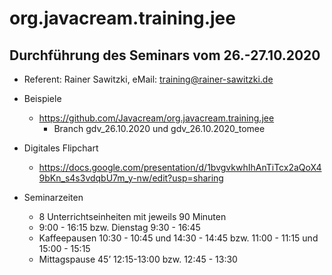 # org.javacream.training.jee

## Durchführung des Seminars vom 26.-27.10.2020

* Referent: Rainer Sawitzki, eMail: training@rainer-sawitzki.de

* Beispiele
  * https://github.com/Javacream/org.javacream.training.jee
    *  Branch gdv_26.10.2020 und gdv_26.10.2020_tomee
    
* Digitales Flipchart
  * https://docs.google.com/presentation/d/1bvgvkwhIhAnTiTcx2aQoX49bKn_s4s3vdqbU7m_y-nw/edit?usp=sharing

* Seminarzeiten
  * 8 Unterrichtseinheiten mit jeweils 90 Minuten
  * 9:00 - 16:15 bzw. Dienstag 9:30 - 16:45
  * Kaffeepausen 10:30 - 10:45 und 14:30 - 14:45 bzw. 11:00 - 11:15 und 15:00 - 15:15
  * Mittagspause 45’ 12:15-13:00 bzw. 12:45 - 13:30
  
